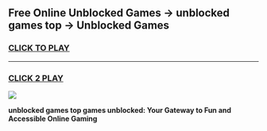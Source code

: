 
## Free Online Unblocked Games → unblocked games top → Unblocked Games
<h3>
<a href="https://premium.freeplayer.one?title=unblocked_games_top&ref=21F">CLICK TO PLAY</a></h3>
<hr>

<h3>
<a href="https://premium.freeplayer.one?title=unblocked_games_top&ref=21F">CLICK 2 PLAY</a>
  
</h3>

<a href="https://premium.freeplayer.one?title=unblocked_games_top&ref=21F/"><img src="https://clearcache.store/games.png"></a>


**unblocked games top games unblocked: Your Gateway to Fun and Accessible Online Gaming**
